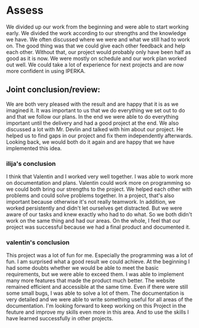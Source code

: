# Assess
We divided up our work from the beginning and were able to start working early. We divided the work according to our strengths and the knowledge we have.
We often discussed where we were and what we still had to work on. The good thing was that we could give each other feedback and help each other. Without that, our project would probably only have been half as good as it is now.
We were mostly on schedule and our work plan worked out well. We could take a lot of experience for next projects and are now more confident in using IPERKA.

## Joint conclusion/review:
We are both very pleased with the result and are happy that it is as we imagined it. It was important to us that we do everything we set out to do and that we follow our plans. In the end we were able to do everything important until the delivery and had a good project at the end. We also discussed a lot with Mr. Devlin and talked with him about our project. He helped us to find gaps in our project and fix them independently afterwards. Looking back, we would both do it again and are happy that we have implemented this idea.

### ilija's conclusion
I think that Valentin and I worked very well together. I was able to work more on documentation and plans. Valentin could work more on programming so we could both bring our strengths to the project. We helped each other with problems and could solve problems together. In a project, that's also important because otherwise it's not really teamwork. In addition, we worked persistently and didn't let ourselves get distracted. But we were aware of our tasks and knew exactly who had to do what. So we both didn't work on the same thing and had our areas. On the whole, I feel that our project was successful because we had a final product and documented it. 

### valentin's conclusion
This project was a lot of fun for me. Especially the programming was a lot of fun. I am surprised what a good result we could achieve. At the beginning I had some doubts whether we would be able to meet the basic requirements, but we were able to exceed them. I was able to implement many more features that made the product much better. The website remained efficient and accessible at the same time. Even if there were still some small bugs, I was able to solve a lot of them. The documentation is very detailed and we were able to write something useful for all areas of the documentation. I'm looking forward to keep working on this Project in the feuture and improve my skills even more in this area. And to use the skills I have learned successfully in other projects.
